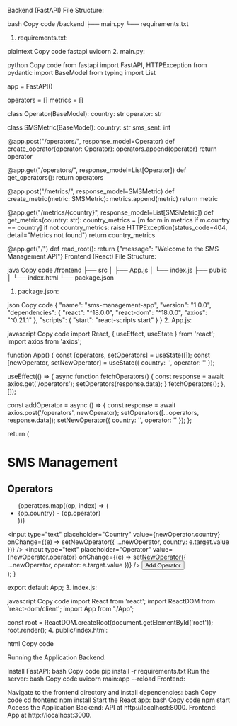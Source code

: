 Backend (FastAPI)
File Structure:

bash
Copy code
/backend
├── main.py
└── requirements.txt
1. requirements.txt:

plaintext
Copy code
fastapi
uvicorn
2. main.py:

python
Copy code
from fastapi import FastAPI, HTTPException
from pydantic import BaseModel
from typing import List

app = FastAPI()

operators = []
metrics = []

class Operator(BaseModel):
    country: str
    operator: str

class SMSMetric(BaseModel):
    country: str
    sms_sent: int

@app.post("/operators/", response_model=Operator)
def create_operator(operator: Operator):
    operators.append(operator)
    return operator

@app.get("/operators/", response_model=List[Operator])
def get_operators():
    return operators

@app.post("/metrics/", response_model=SMSMetric)
def create_metric(metric: SMSMetric):
    metrics.append(metric)
    return metric

@app.get("/metrics/{country}", response_model=List[SMSMetric])
def get_metrics(country: str):
    country_metrics = [m for m in metrics if m.country == country]
    if not country_metrics:
        raise HTTPException(status_code=404, detail="Metrics not found")
    return country_metrics

@app.get("/")
def read_root():
    return {"message": "Welcome to the SMS Management API"}
Frontend (React)
File Structure:

java
Copy code
/frontend
├── src
│   ├── App.js
│   └── index.js
├── public
│   └── index.html
└── package.json
1. package.json:

json
Copy code
{
  "name": "sms-management-app",
  "version": "1.0.0",
  "dependencies": {
    "react": "^18.0.0",
    "react-dom": "^18.0.0",
    "axios": "^0.21.1"
  },
  "scripts": {
    "start": "react-scripts start"
  }
}
2. App.js:

javascript
Copy code
import React, { useEffect, useState } from 'react';
import axios from 'axios';

function App() {
  const [operators, setOperators] = useState([]);
  const [newOperator, setNewOperator] = useState({ country: '', operator: '' });

  useEffect(() => {
    async function fetchOperators() {
      const response = await axios.get('/operators');
      setOperators(response.data);
    }
    fetchOperators();
  }, []);

  const addOperator = async () => {
    const response = await axios.post('/operators', newOperator);
    setOperators([...operators, response.data]);
    setNewOperator({ country: '', operator: '' });
  };

  return (
    <div>
      <h1>SMS Management</h1>
      <h2>Operators</h2>
      <ul>
        {operators.map((op, index) => (
          <li key={index}>{op.country} - {op.operator}</li>
        ))}
      </ul>
      <input
        type="text"
        placeholder="Country"
        value={newOperator.country}
        onChange={(e) => setNewOperator({ ...newOperator, country: e.target.value })}
      />
      <input
        type="text"
        placeholder="Operator"
        value={newOperator.operator}
        onChange={(e) => setNewOperator({ ...newOperator, operator: e.target.value })}
      />
      <button onClick={addOperator}>Add Operator</button>
    </div>
  );
}

export default App;
3. index.js:

javascript
Copy code
import React from 'react';
import ReactDOM from 'react-dom/client';
import App from './App';

const root = ReactDOM.createRoot(document.getElementById('root'));
root.render(<App />);
4. public/index.html:

html
Copy code
<!DOCTYPE html>
<html lang="en">
<head>
    <meta charset="UTF-8">
    <meta name="viewport" content="width=device-width, initial-scale=1.0">
    <title>SMS Management App</title>
</head>
<body>
    <div id="root"></div>
</body>
</html>
Running the Application
Backend:

Install FastAPI:
bash
Copy code
pip install -r requirements.txt
Run the server:
bash
Copy code
uvicorn main:app --reload
Frontend:

Navigate to the frontend directory and install dependencies:
bash
Copy code
cd frontend
npm install
Start the React app:
bash
Copy code
npm start
Access the Application
Backend: API at http://localhost:8000.
Frontend: App at http://localhost:3000.
